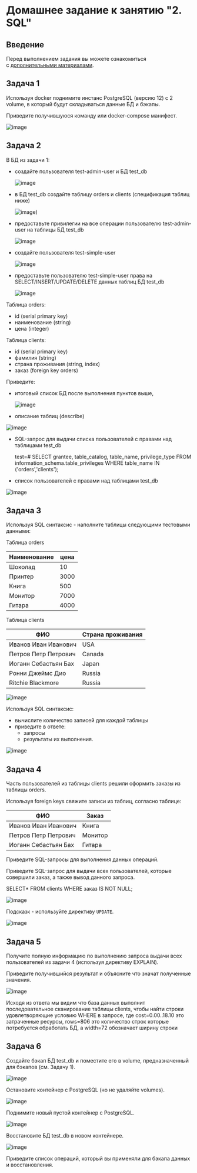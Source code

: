 # Домашнее задание к занятию "2. SQL"

## Введение

Перед выполнением задания вы можете ознакомиться с [дополнительными материалами](https://github.com/netology-code/virt-homeworks/blob/virt-11/additional/README.md).

## Задача 1

Используя docker поднимите инстанс PostgreSQL (версию 12) c 2 volume, в который будут складываться данные БД и бэкапы.

Приведите получившуюся команду или docker-compose манифест.

![image](https://github.com/SaisPRM/devops-netology/blob/main/06-db-02-sql/pic/docker-compose.jpg)

## Задача 2

В БД из задачи 1:

- создайте пользователя test-admin-user и БД test_db
  
  ![image](https://github.com/SaisPRM/devops-netology/blob/main/06-db-02-sql/pic/2.1.jpg)
- в БД test_db создайте таблицу orders и clients (спeцификация таблиц ниже)
  
  ![image](https://github.com/SaisPRM/devops-netology/blob/main/06-db-02-sql/pic/2.2.jpg))
- предоставьте привилегии на все операции пользователю test-admin-user на таблицы БД test_db
  
  ![image](https://github.com/SaisPRM/devops-netology/blob/main/06-db-02-sql/pic/2.3.jpg)
- создайте пользователя test-simple-user
  
  ![image](https://github.com/SaisPRM/devops-netology/blob/main/06-db-02-sql/pic/2.4.jpg)
- предоставьте пользователю test-simple-user права на SELECT/INSERT/UPDATE/DELETE данных таблиц БД test_db
  
  ![image](https://github.com/SaisPRM/devops-netology/blob/main/06-db-02-sql/pic/2.5.jpg)

Таблица orders:

- id (serial primary key)
- наименование (string)
- цена (integer)

Таблица clients:

- id (serial primary key)
- фамилия (string)
- страна проживания (string, index)
- заказ (foreign key orders)

Приведите:

- итоговый список БД после выполнения пунктов выше,
  
  ![image](https://github.com/SaisPRM/devops-netology/blob/main/06-db-02-sql/pic/2.6.jpg)
- описание таблиц (describe)
  
 ![image](https://github.com/SaisPRM/devops-netology/blob/main/06-db-02-sql/pic/2.7.jpg)
- SQL-запрос для выдачи списка пользователей с правами над таблицами test_db
  
  test=# SELECT grantee, table_catalog, table_name, privilege_type FROM information_schema.table_privileges WHERE table_name IN ('orders','clients');
- список пользователей с правами над таблицами test_db
  
![image](https://github.com/SaisPRM/devops-netology/blob/main/06-db-02-sql/pic/2.8.jpg)

## Задача 3

Используя SQL синтаксис - наполните таблицы следующими тестовыми данными:

Таблица orders

| Наименование | цена |
| ------------ | ---- |
| Шоколад      | 10   |
| Принтер      | 3000 |
| Книга        | 500  |
| Монитор      | 7000 |
| Гитара       | 4000 |

Таблица clients

| ФИО                  | Страна проживания |
| -------------------- | ----------------- |
| Иванов Иван Иванович | USA               |
| Петров Петр Петрович | Canada            |
| Иоганн Себастьян Бах | Japan             |
| Ронни Джеймс Дио     | Russia            |
| Ritchie Blackmore    | Russia            |

![image](https://github.com/SaisPRM/devops-netology/blob/main/06-db-02-sql/pic/3.1.jpg)

Используя SQL синтаксис:

- вычислите количество записей для каждой таблицы
- приведите в ответе:
  - запросы
  - результаты их выполнения.
    
 ![image](https://github.com/SaisPRM/devops-netology/blob/main/06-db-02-sql/pic/3.1.jpg)

## Задача 4

Часть пользователей из таблицы clients решили оформить заказы из таблицы orders.

Используя foreign keys свяжите записи из таблиц, согласно таблице:

| ФИО                  | Заказ   |
| -------------------- | ------- |
| Иванов Иван Иванович | Книга   |
| Петров Петр Петрович | Монитор |
| Иоганн Себастьян Бах | Гитара  |

Приведите SQL-запросы для выполнения данных операций.

Приведите SQL-запрос для выдачи всех пользователей, которые совершили заказ, а также вывод данного запроса.

SELECT* FROM clients WHERE заказ IS NOT NULL;

![image](https://github.com/SaisPRM/devops-netology/blob/main/06-db-02-sql/pic/Screenshot_1.jpg)

Подсказк - используйте директиву `UPDATE`.

![image](https://github.com/SaisPRM/devops-netology/blob/main/06-db-02-sql/pic/4.1.jpg)

## Задача 5

Получите полную информацию по выполнению запроса выдачи всех пользователей из задачи 4 (используя директиву EXPLAIN).

Приведите получившийся результат и объясните что значат полученные значения.

![image](https://github.com/SaisPRM/devops-netology/blob/main/06-db-02-sql/pic/5.1.jpg)

Исходя из ответа мы видим что база данных выполнит последовательное сканирование таблицы clients, чтобы найти строки удовлетворяющие условию WHERE в запросе, где cost=0.00..18.10 это затраченные ресурсы, rows=806 это количество строк которые потребуется обработать БД, а width=72 обозначает ширину строки

## Задача 6

Создайте бэкап БД test_db и поместите его в volume, предназначенный для бэкапов (см. Задачу 1).

![image](https://github.com/SaisPRM/devops-netology/blob/main/06-db-02-sql/pic/6.1.jpg)

Остановите контейнер с PostgreSQL (но не удаляйте volumes).

![image](https://github.com/SaisPRM/devops-netology/blob/main/06-db-02-sql/pic/6.2.jpg)

Поднимите новый пустой контейнер с PostgreSQL.

![image](https://github.com/SaisPRM/devops-netology/blob/main/06-db-02-sql/pic/6.3.jpg)

Восстановите БД test_db в новом контейнере.

![image](https://github.com/SaisPRM/devops-netology/blob/main/06-db-02-sql/pic/6.4.jpg)

Приведите список операций, который вы применяли для бэкапа данных и восстановления.
